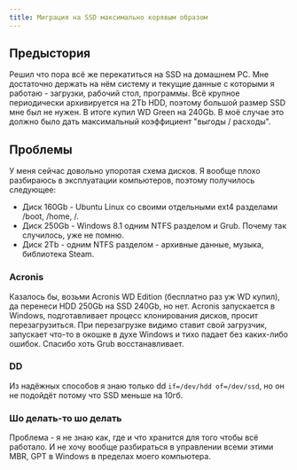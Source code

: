 ```yaml
---
title: Миграция на SSD максимально корявым образом
---
```


## Предыстория

Решил что пора всё же перекатиться на SSD на домашнем PC. Мне достаточно держать на нём систему и текущие данные с которыми я работаю - загрузки, рабочий стол, программы. Всё крупное периодически архивируется на 2Tb HDD, поэтому большой размер SSD мне был не нужен. В итоге купил WD Green на 240Gb. В моё случае это должно было дать максимальный коэффициент "выгоды / расходы".

## Проблемы

У меня сейчас довольно упоротая схема дисков. Я вообще плохо разбираюсь в эксплуатации компьютеров, поэтому получилось следующее:

- Диск 160Gb - Ubuntu Linux со своими отдельными ext4 разделами /boot, /home, /.
- Диск 250Gb - Windows 8.1 одним NTFS разделом и Grub. Почему так случилось, уже не помню.
- Диск 2Tb - одним NTFS разделом - архивные данные, музыка, библиотека Steam.

### Acronis

Казалось бы, возьми Acronis WD Edition (бесплатно раз уж WD купил), да перенеси HDD 250Gb на SSD 240Gb, но нет. Acronis запускается в Windows, подготавливает процесс клонирования дисков, просит перезагрузиться. При перезагрузке видимо ставит свой загрузчик, запускает что-то в окошке в духе Windows и тихо падает без каких-либо ошибок. Спасибо хоть Grub восстанавливает.

### DD

Из надёжных способов я знаю только dd `if=/dev/hdd of=/dev/ssd`, но он не подойдёт потому что SSD меньше на 10гб.

### Шо делать-то шо делать

Проблема - я не знаю как, где и что хранится для того чтобы всё работало. И не хочу вообще разбираться в управлении всеми этими MBR, GPT в Windows в пределах моего компьютера.
